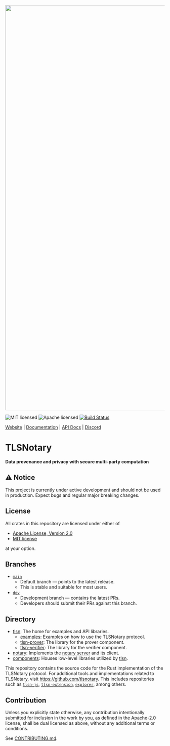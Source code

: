 <p align="center">
    <img src="./tlsn-banner.png" width=1280 />
</p>

![MIT licensed][mit-badge]
![Apache licensed][apache-badge]
[![Build Status][actions-badge]][actions-url]

[mit-badge]: https://img.shields.io/badge/license-MIT-blue.svg
[apache-badge]: https://img.shields.io/github/license/saltstack/salt
[actions-badge]: https://github.com/tlsnotary/tlsn/actions/workflows/ci.yml/badge.svg
[actions-url]: https://github.com/tlsnotary/tlsn/actions?query=workflow%3Arust+branch%3Adev

[Website](https://tlsnotary.org) |
[Documentation](https://docs.tlsnotary.org) |
[API Docs](https://tlsnotary.github.io/tlsn) |
[Discord](https://discord.gg/9XwESXtcN7)

# TLSNotary

**Data provenance and privacy with secure multi-party computation**

## ⚠️ Notice

This project is currently under active development and should not be used in production. Expect bugs and regular major breaking changes.

## License
All crates in this repository are licensed under either of

- [Apache License, Version 2.0](http://www.apache.org/licenses/LICENSE-2.0)
- [MIT license](http://opensource.org/licenses/MIT)

at your option.

## Branches

- [`main`](https://github.com/tlsnotary/tlsn/tree/main)
  - Default branch — points to the latest release.
  - This is stable and suitable for most users.
- [`dev`](https://github.com/tlsnotary/tlsn/tree/dev)
  - Development branch — contains the latest PRs.
  - Developers should submit their PRs against this branch.

## Directory

- [tlsn](./tlsn/): The home for examples and API libraries.
    - [examples](./tlsn/examples/): Examples on how to use the TLSNotary protocol.
    - [tlsn-prover](./tlsn/tlsn-prover/): The library for the prover component.
    - [tlsn-verifier](./tlsn/tlsn-verifier/): The library for the verifier component.
- [notary](./notary/): Implements the [notary server](https://docs.tlsnotary.org/intro.html#tls-verification-with-a-general-purpose-notary) and its client.
- [components](./components/): Houses low-level libraries utilized by [tlsn](./tlsn/).

This repository contains the source code for the Rust implementation of the TLSNotary protocol. For additional tools and implementations related to TLSNotary, visit <https://github.com/tlsnotary>. This includes repositories such as [`tlsn-js`](https://github.com/tlsnotary/tlsn-js), [`tlsn-extension`](https://github.com/tlsnotary/tlsn-extension), [`explorer`](https://github.com/tlsnotary/explorer), among others.


## Contribution

Unless you explicitly state otherwise, any contribution intentionally submitted
for inclusion in the work by you, as defined in the Apache-2.0 license, shall be
dual licensed as above, without any additional terms or conditions.

See [CONTRIBUTING.md](CONTRIBUTING.md).
